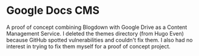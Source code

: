 # Google Docs CMS

A proof of concept combining Blogdown with Google Drive as a Content Management Service. I deleted the themes directory (from Hugo Even) because GitHub spotted vulnerabilities and couldn't fix them. I also had no interest in trying to fix them myself for a proof of concept project.
